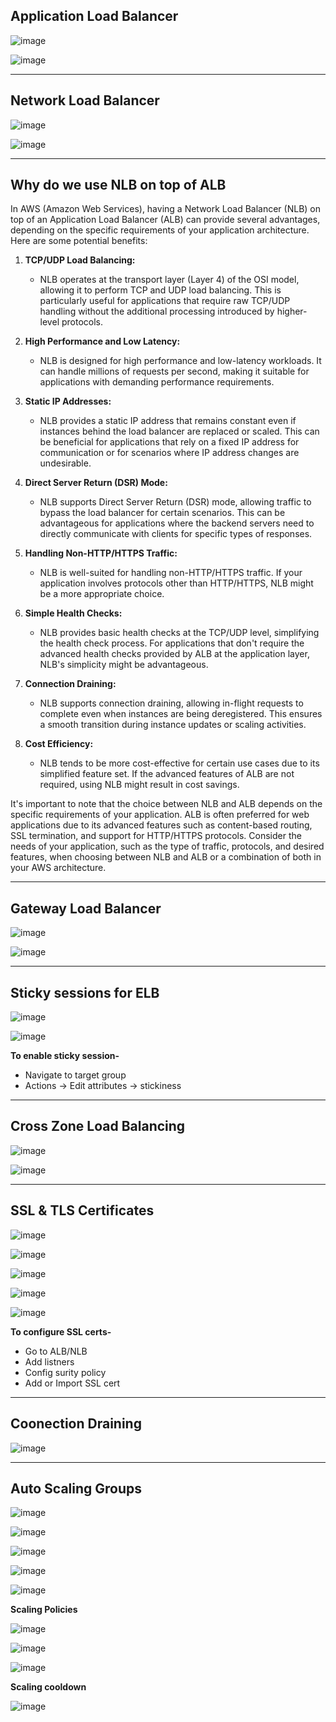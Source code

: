 
## Application Load Balancer

![image](https://github.com/muppin/mastering-DevOps/assets/56094875/ce3910f7-6db9-4091-a336-ae0308d25c99)


![image](https://github.com/muppin/mastering-DevOps/assets/56094875/62cca133-a8a0-4929-85ed-77b94a3ad8fe)

______________________________________________________________________________________________________________________________________________________________________________________________

## Network Load Balancer

![image](https://github.com/muppin/mastering-DevOps/assets/56094875/676a091e-4b7a-429e-9d18-27f0ba6ccb9c)

![image](https://github.com/muppin/mastering-DevOps/assets/56094875/046a4b17-6807-415d-afdc-d738314902a2)

___________________________________________________________________________________________________________________________________________________________________________________________

## Why do we use NLB on top of ALB

In AWS (Amazon Web Services), having a Network Load Balancer (NLB) on top of an Application Load Balancer (ALB) can provide several advantages, depending on the specific requirements of your application architecture. Here are some potential benefits:

1. **TCP/UDP Load Balancing:**
   - NLB operates at the transport layer (Layer 4) of the OSI model, allowing it to perform TCP and UDP load balancing. This is particularly useful for applications that require raw TCP/UDP handling without the additional processing introduced by higher-level protocols.

2. **High Performance and Low Latency:**
   - NLB is designed for high performance and low-latency workloads. It can handle millions of requests per second, making it suitable for applications with demanding performance requirements.

3. **Static IP Addresses:**
   - NLB provides a static IP address that remains constant even if instances behind the load balancer are replaced or scaled. This can be beneficial for applications that rely on a fixed IP address for communication or for scenarios where IP address changes are undesirable.

4. **Direct Server Return (DSR) Mode:**
   - NLB supports Direct Server Return (DSR) mode, allowing traffic to bypass the load balancer for certain scenarios. This can be advantageous for applications where the backend servers need to directly communicate with clients for specific types of responses.

5. **Handling Non-HTTP/HTTPS Traffic:**
   - NLB is well-suited for handling non-HTTP/HTTPS traffic. If your application involves protocols other than HTTP/HTTPS, NLB might be a more appropriate choice.

6. **Simple Health Checks:**
   - NLB provides basic health checks at the TCP/UDP level, simplifying the health check process. For applications that don't require the advanced health checks provided by ALB at the application layer, NLB's simplicity might be advantageous.

7. **Connection Draining:**
   - NLB supports connection draining, allowing in-flight requests to complete even when instances are being deregistered. This ensures a smooth transition during instance updates or scaling activities.

8. **Cost Efficiency:**
   - NLB tends to be more cost-effective for certain use cases due to its simplified feature set. If the advanced features of ALB are not required, using NLB might result in cost savings.

It's important to note that the choice between NLB and ALB depends on the specific requirements of your application. ALB is often preferred for web applications due to its advanced features such as content-based routing, SSL termination, and support for HTTP/HTTPS protocols. Consider the needs of your application, such as the type of traffic, protocols, and desired features, when choosing between NLB and ALB or a combination of both in your AWS architecture.
___________________________________________________________________________________________________________________________

## Gateway Load Balancer

![image](https://github.com/muppin/mastering-DevOps/assets/56094875/a1ecd850-950d-4911-bec1-6f26c64aac97)

![image](https://github.com/muppin/mastering-DevOps/assets/56094875/349da9e7-4015-418b-9e25-00829c336b0b)

____________________________________________________________________________________________________________________________________________________________________________________________

## Sticky sessions for ELB

![image](https://github.com/muppin/mastering-DevOps/assets/56094875/d4f5947e-1c67-454e-a4fd-a3eea11004cb)

![image](https://github.com/muppin/mastering-DevOps/assets/56094875/8bc50a4c-bbe5-4c4b-b6c2-b7e1bc9a8080)

**To enable sticky session-**
- Navigate to target group
- Actions -> Edit attributes -> stickiness

____________________________________________________________________________________________________________________________________________________________________________________________

## Cross Zone Load Balancing

![image](https://github.com/muppin/mastering-DevOps/assets/56094875/8320c56c-270e-44ba-82d1-4aef49d6c07f)

![image](https://github.com/muppin/mastering-DevOps/assets/56094875/6d3a42cc-7e7a-4cbe-989c-512838bcf5ae)

____________________________________________________________________________________________________________________________________________________________________________________________

## SSL & TLS Certificates

![image](https://github.com/muppin/mastering-DevOps/assets/56094875/16bf15d2-d8d9-4d9b-825e-25b536a72f10)

![image](https://github.com/muppin/mastering-DevOps/assets/56094875/8e107189-e33b-47b7-83f5-2732bc94eb29)

![image](https://github.com/muppin/mastering-DevOps/assets/56094875/7d6f812b-ca75-4b2c-9762-658ca91818b6)

![image](https://github.com/muppin/mastering-DevOps/assets/56094875/984bdb0a-b5ab-473d-8176-5f19443df933)

![image](https://github.com/muppin/mastering-DevOps/assets/121821200/abc18337-a644-4a5a-99ed-05601f176c79)

**To configure SSL certs-**
- Go to ALB/NLB
- Add listners
- Config surity policy
- Add or Import SSL cert

____________________________________________________________________________________________________________________________________________________________________________________________

## Coonection Draining

![image](https://github.com/muppin/mastering-DevOps/assets/56094875/4bb97bea-9cb4-4fd3-a0b1-eeacb273b5ce)


_________________________________________________________________________________________________________________________________________________________________________________

## Auto Scaling Groups

![image](https://github.com/muppin/mastering-DevOps/assets/121821200/5262ca00-5473-4fd4-ae5f-3059f2a9915a)

![image](https://github.com/muppin/mastering-DevOps/assets/121821200/d90a5c05-715b-4ea2-b0f7-a21036add67e)

![image](https://github.com/muppin/mastering-DevOps/assets/121821200/7f8904fe-2617-436a-80dc-4d88223078ae)

![image](https://github.com/muppin/mastering-DevOps/assets/121821200/ffa94829-4bd9-46c8-95e8-436f81b4b89f)

![image](https://github.com/muppin/mastering-DevOps/assets/121821200/668df298-bc61-4ab6-bce6-12716a73b3a2)

**Scaling Policies**

![image](https://github.com/muppin/mastering-DevOps/assets/121821200/9cf290bb-ff8e-4653-a9dd-2e1c358f3429)

![image](https://github.com/muppin/mastering-DevOps/assets/121821200/403870fc-bc38-4a25-be76-2692ba985ce7)

![image](https://github.com/muppin/mastering-DevOps/assets/121821200/683e3875-e299-4535-8537-4bdab77d2b09)

**Scaling cooldown**

![image](https://github.com/muppin/mastering-DevOps/assets/121821200/168da490-c9ff-4eca-bf7c-abf4da2ffc02)






















